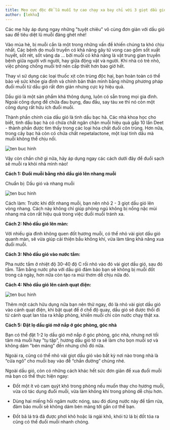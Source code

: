 ```yaml
---
title: Mẹo cực độc để lũ muỗi tự cao chạy xa bay chỉ với 3 giọt dầu gió
author: [lekha]
---
```


Các mẹ hãy áp dụng ngay những "tuyệt chiêu" vô cùng đơn giản với dầu gió sau để tiêu diệt lũ muỗi đáng ghét nhé!

Vào mùa hè, bị muỗi cắn là một trong những vấn đề khiến chúng ta khó chịu nhất. Các bệnh do muỗi truyền có khả năng gây tử vong cao gồm sốt xuất huyết, sốt rét, sốt vàng da … bởi muỗi có khả năng là vật trung gian truyền bệnh giữa người với người, hay giữa động vật và người. Khi nhà có trẻ nhỏ, việc phòng chống muỗi trở nên cấp thiết hơn bao giờ hết.

Thay vì sử dụng các loại thuốc xịt côn trùng độc hại, bạn hoàn toàn có thể bảo vệ sức khỏe gia đình và chính bản thân mình bằng những phương pháp đuổi muỗi từ dầu gió rất đơn giản nhưng cực kỳ hiệu quả.

Dầu gió là một sản phẩm khá thông dụng, luôn có sẵn trong mọi gia đình. Ngoài công dụng để chữa đau bụng, đau đầu, say tàu xe thì nó còn một công dụng rất hữu ích đuổi muỗi. 

Thành phần chính của dầu gió là tinh dầu bạc hà. Các nhà khoa học cho biết, tinh dầu bạc hà có chứa chất ngăn chặn muỗi hiệu quả gấp 10 lần Deet - thành phần được tìm thấy trong các loại hóa chất đuổi côn trùng. Hơn nữa, trong cây bạc hà còn có chứa chất nepetalactone, một loại tinh dầu mà muỗi không thể chịu nổi.

![ten buc hinh](https://eva-img.24hstatic.com/upload/2-2017/images/2017-04-28/muoi-tu-cao-chay-xa-bay-chi-voi-3-giot-dau-gio-ma-khong-can-duoi-d---u-b--a-1493390850-width500height261.jpg "ten buc hinh")

Vậy còn chần chờ gì nữa, hãy áp dụng ngay các cách dưới đây để đuổi sạch sẽ muỗi ra khỏi nhà mình nào!

**Cách 1: Đuổi muỗi bằng nhỏ dầu gió lên nhang muỗi**

Chuẩn bị: Dầu gió và nhang muỗi

![ten buc hinh](https://eva-img.24hstatic.com/upload/2-2017/images/2017-04-30/meo-62f2ce2f1f056f5a397ba81f726f9dce-20170320003017-1493513359-width500height498.jpg "ten buc hinh")

Cách làm: Trước khi đốt nhang muỗi, bạn nên nhỏ 2 - 3 giọt dầu gió lên vòng nhang. Cách này không chỉ giúp phòng ngủ không bị nồng nặc mùi nhang mà còn rất hiệu quả trong việc đuổi muỗi tránh xa.

**Cách 2: Nhỏ dầu gió lên màn:** 

Với nhiều gia đình không quen đốt hương muỗi, có thể nhỏ vài giọt dầu gió quanh màn, sẽ vừa giúp cải thiện bầu không khí, vừa làm tăng khả năng xua đuổi muỗi.

**Cách 3: Nhỏ dầu gió vào nước tắm:**

Pha nước tắm ở nhiệt độ 30-40 độ C rồi nhỏ vào đó vài giọt dầu gió, sau đó tắm. Tắm bằng nước pha với dầu gió đảm bảo bạn sẽ không bị muỗi đốt trong cả ngày, hơn nữa còn tạo ra mùi thơm dễ chịu nữa đó.

**Cách 4: Nhỏ dầu gió lên cánh quạt điện:**

![ten buc hinh](https://eva-img.24hstatic.com/upload/2-2017/images/2017-04-23/khong-can-duoi-muoi-tu-cao-chay-xa-bay-chi-voi-3-giot-dau-gio-mu---i-5-1492965760-width500height329.jpg "ten buc hinh")

Thêm một cách hữu dụng nữa bạn nên thử ngay, đó là nhỏ vài giọt dầu gió vào cánh quạt điện, khi bật quạt để ở chế độ quay, dầu gió sẽ được thổi đi từ cánh quạt lan tỏa ra khắp phòng, khiến muỗi chỉ còn nước chạy thật xa.

**Cách 5: Đặt lọ dầu gió mở nắp ở góc phòng, góc nhà**

Bạn có thể đặt 1-2 lọ dầu gió mở nắp ở góc phòng, góc nhà, nhưng nơi tối tăm mà muỗi hay "tụ tập", hương dầu gió tở ra sẽ làm cho bọn muỗi sợ và không dám "bén mảng" đến nhưng chỗ đó nữa.

Ngoài ra, cũng có thể nhỏ vài giọt dầu gió vào bất kỳ nơi nào trong nhà là “cửa ngõ” cho muỗi bay vào để “chắn đường” chúng nhé. 

Ngoài dầu gió, còn có những cách khác hết sức đơn giản để xua đuổi muỗi mà bạn có thể thực hiện ngay:

- Đốt một ít vỏ cam quýt khô trong phòng nếu muốn thay cho hương muỗi, vừa có tác dụng đuổi muỗi, vừa làm không khí trong phòng dễ chịu hơn.

- Dùng hai miếng hồi ngâm nước nóng, sau đó dùng nước này để tắm rửa, đảm bảo muỗi sẽ không dám bén mảng tới gần cơ thể bạn.

- Đốt bã lá trà đã được phơi khô hoặc lá ngải khô, khói từ lá bị đốt tỏa ra cũng có thể đuổi muỗi nhanh chóng.

